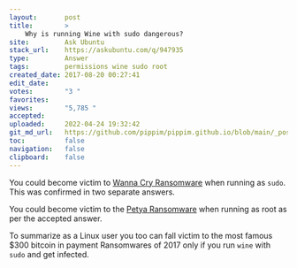 ```yaml
---
layout:       post
title:        >
    Why is running Wine with sudo dangerous?
site:         Ask Ubuntu
stack_url:    https://askubuntu.com/q/947935
type:         Answer
tags:         permissions wine sudo root
created_date: 2017-08-20 00:27:41
edit_date:    
votes:        "3 "
favorites:    
views:        "5,785 "
accepted:     
uploaded:     2022-04-24 19:32:42
git_md_url:   https://github.com/pippim/pippim.github.io/blob/main/_posts/2017/2017-08-20-Why-is-running-Wine-with-sudo-dangerous_.md
toc:          false
navigation:   false
clipboard:    false
---
```


You could become victim to [Wanna Cry Ransomware][1] when running as `sudo`. This was confirmed in two separate answers.

You could become victim to the [Petya Ransomware][2] when running as root as per the accepted answer.

To summarize as a Linux user you too can fall victim to the most famous $300 bitcoin in payment Ransomwares of 2017 only if you run `wine`  with `sudo` and get infected.


  [1]: https://askubuntu.com/questions/914623/what-is-the-wanna-cry-ransomwares-possible-impact-on-linux-users
  [2]: https://askubuntu.com/questions/930083/how-can-the-petya-ransomware-virus-affect-linux-users
